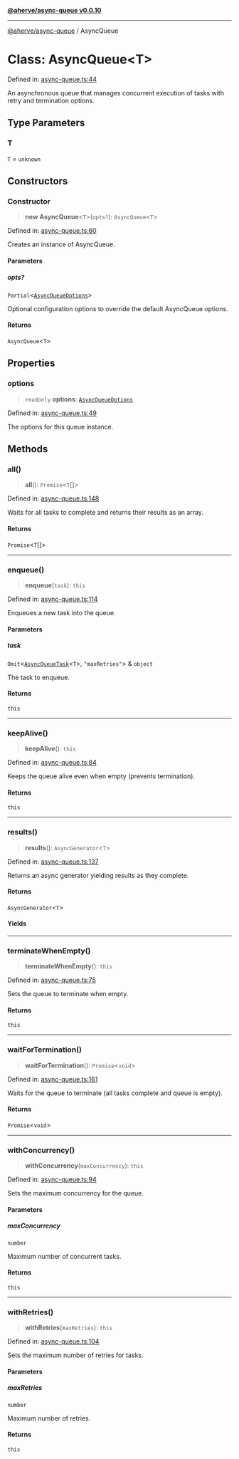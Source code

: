 [**@aherve/async-queue v0.0.10**](../README.md)

***

[@aherve/async-queue](../globals.md) / AsyncQueue

# Class: AsyncQueue\<T\>

Defined in: [async-queue.ts:44](https://github.com/aherve/async-queue/blob/b1a3fa730779fd1a0b263cc116938a6b04527f05/src/async-queue.ts#L44)

An asynchronous queue that manages concurrent execution of tasks with retry and termination options.

## Type Parameters

### T

`T` = `unknown`

## Constructors

### Constructor

> **new AsyncQueue**\<`T`\>(`opts?`): `AsyncQueue`\<`T`\>

Defined in: [async-queue.ts:60](https://github.com/aherve/async-queue/blob/b1a3fa730779fd1a0b263cc116938a6b04527f05/src/async-queue.ts#L60)

Creates an instance of AsyncQueue.

#### Parameters

##### opts?

`Partial`\<[`AsyncQueueOptions`](../interfaces/AsyncQueueOptions.md)\>

Optional configuration options to override the default AsyncQueue options.

#### Returns

`AsyncQueue`\<`T`\>

## Properties

### options

> `readonly` **options**: [`AsyncQueueOptions`](../interfaces/AsyncQueueOptions.md)

Defined in: [async-queue.ts:49](https://github.com/aherve/async-queue/blob/b1a3fa730779fd1a0b263cc116938a6b04527f05/src/async-queue.ts#L49)

The options for this queue instance.

## Methods

### all()

> **all**(): `Promise`\<`T`[]\>

Defined in: [async-queue.ts:148](https://github.com/aherve/async-queue/blob/b1a3fa730779fd1a0b263cc116938a6b04527f05/src/async-queue.ts#L148)

Waits for all tasks to complete and returns their results as an array.

#### Returns

`Promise`\<`T`[]\>

***

### enqueue()

> **enqueue**(`task`): `this`

Defined in: [async-queue.ts:114](https://github.com/aherve/async-queue/blob/b1a3fa730779fd1a0b263cc116938a6b04527f05/src/async-queue.ts#L114)

Enqueues a new task into the queue.

#### Parameters

##### task

`Omit`\<[`AsyncQueueTask`](../interfaces/AsyncQueueTask.md)\<`T`\>, `"maxRetries"`\> & `object`

The task to enqueue.

#### Returns

`this`

***

### keepAlive()

> **keepAlive**(): `this`

Defined in: [async-queue.ts:84](https://github.com/aherve/async-queue/blob/b1a3fa730779fd1a0b263cc116938a6b04527f05/src/async-queue.ts#L84)

Keeps the queue alive even when empty (prevents termination).

#### Returns

`this`

***

### results()

> **results**(): `AsyncGenerator`\<`T`\>

Defined in: [async-queue.ts:137](https://github.com/aherve/async-queue/blob/b1a3fa730779fd1a0b263cc116938a6b04527f05/src/async-queue.ts#L137)

Returns an async generator yielding results as they complete.

#### Returns

`AsyncGenerator`\<`T`\>

#### Yields

***

### terminateWhenEmpty()

> **terminateWhenEmpty**(): `this`

Defined in: [async-queue.ts:75](https://github.com/aherve/async-queue/blob/b1a3fa730779fd1a0b263cc116938a6b04527f05/src/async-queue.ts#L75)

Sets the queue to terminate when empty.

#### Returns

`this`

***

### waitForTermination()

> **waitForTermination**(): `Promise`\<`void`\>

Defined in: [async-queue.ts:161](https://github.com/aherve/async-queue/blob/b1a3fa730779fd1a0b263cc116938a6b04527f05/src/async-queue.ts#L161)

Waits for the queue to terminate (all tasks complete and queue is empty).

#### Returns

`Promise`\<`void`\>

***

### withConcurrency()

> **withConcurrency**(`maxConcurrency`): `this`

Defined in: [async-queue.ts:94](https://github.com/aherve/async-queue/blob/b1a3fa730779fd1a0b263cc116938a6b04527f05/src/async-queue.ts#L94)

Sets the maximum concurrency for the queue.

#### Parameters

##### maxConcurrency

`number`

Maximum number of concurrent tasks.

#### Returns

`this`

***

### withRetries()

> **withRetries**(`maxRetries`): `this`

Defined in: [async-queue.ts:104](https://github.com/aherve/async-queue/blob/b1a3fa730779fd1a0b263cc116938a6b04527f05/src/async-queue.ts#L104)

Sets the maximum number of retries for tasks.

#### Parameters

##### maxRetries

`number`

Maximum number of retries.

#### Returns

`this`
